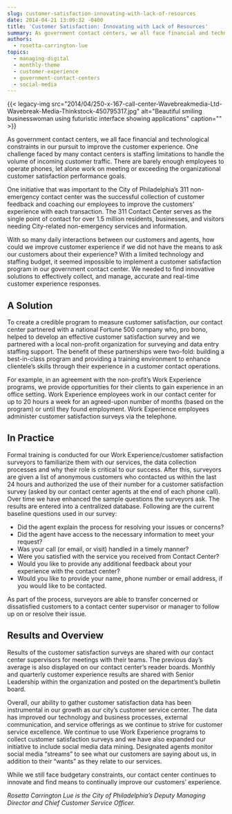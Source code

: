 ```yaml
---
slug: customer-satisfaction-innovating-with-lack-of-resources
date: 2014-04-21 13:09:32 -0400
title: 'Customer Satisfaction: Innovating with Lack of Resources'
summary: As government contact centers, we all face financial and technological constraints in our pursuit to improve the customer experience. One challenge faced by many contact centers is staffing limitations to handle the volume of incoming customer traffic. There are barely enough employees to operate phones, let alone work on meeting or exceeding the organizational customer
authors:
  - rosetta-carrington-lue
topics:
  - managing-digital
  - monthly-theme
  - customer-experience
  - government-contact-centers
  - social-media
---
```


{{< legacy-img src="2014/04/250-x-167-call-center-Wavebreakmedia-Ltd-Wavebreak-Media-Thinkstock-450795317.jpg" alt="Beautiful smiling businesswoman using futuristic interface showing applications" caption="" >}} 

As government contact centers, we all face financial and technological constraints in our pursuit to improve the customer experience. One challenge faced by many contact centers is staffing limitations to handle the volume of incoming customer traffic. There are barely enough employees to operate phones, let alone work on meeting or exceeding the organizational customer satisfaction performance goals.

One initiative that was important to the City of Philadelphia’s 311 non-emergency contact center was the successful collection of customer feedback and coaching our employees to improve the customers’ experience with each transaction. The 311 Contact Center serves as the single point of contact for over 1.5 million residents, businesses, and visitors needing City-related non-emergency services and information.

With so many daily interactions between our customers and agents, how could we improve customer experience if we did not have the means to ask our customers about their experience? With a limited technology and staffing budget, it seemed impossible to implement a customer satisfaction program in our government contact center. We needed to find innovative solutions to effectively collect, and manage, accurate and real-time customer experience responses.

## A Solution

To create a credible program to measure customer satisfaction, our contact center partnered with a national Fortune 500 company who, pro bono, helped to develop an effective customer satisfaction survey and we partnered with a local non-profit organization for surveying and data entry staffing support. The benefit of these partnerships were two-fold: building a best-in-class program and providing a training environment to enhance clientele’s skills through their experience in a customer contact operations.

For example, in an agreement with the non-profit’s Work Experience programs, we provide opportunities for their clients to gain experience in an office setting. Work Experience employees work in our contact center for up to 20 hours a week for an agreed-upon number of months (based on the program) or until they found employment. Work Experience employees administer customer satisfaction surveys via the telephone.

## In Practice

Formal training is conducted for our Work Experience/customer satisfaction surveyors to familiarize them with our services, the data collection processes and why their role is critical to our success. After this, surveyors are given a list of anonymous customers who contacted us within the last 24 hours and authorized the use of their number for a customer satisfaction survey (asked by our contact center agents at the end of each phone call). Over time we have enhanced the sample questions the surveyors ask. The results are entered into a centralized database. Following are the current baseline questions used in our survey:

  * Did the agent explain the process for resolving your issues or concerns?
  * Did the agent have access to the necessary information to meet your request?
  * Was your call (or email, or visit) handled in a timely manner?
  * Were you satisfied with the service you received from Contact Center?
  * Would you like to provide any additional feedback about your experience with the contact center?
  * Would you like to provide your name, phone number or email address, if you would like to be contacted.

As part of the process, surveyors are able to transfer concerned or dissatisfied customers to a contact center supervisor or manager to follow up on or resolve their issue.

## Results and Overview

Results of the customer satisfaction surveys are shared with our contact center supervisors for meetings with their teams. The previous day’s average is also displayed on our contact center’s reader boards. Monthly and quarterly customer experience results are shared with Senior Leadership within the organization and posted on the department’s bulletin board.

Overall, our ability to gather customer satisfaction data has been instrumental in our growth as our city’s customer service center. The data has improved our technology and business processes, external communication, and service offerings as we continue to strive for customer service excellence. We continue to use Work Experience programs to collect customer satisfaction surveys and we have also expanded our initiative to include social media data mining. Designated agents monitor social media “streams” to see what our customers are saying about us, in addition to their “wants” as they relate to our services.

While we still face budgetary constraints, our contact center continues to innovate and find means to continually improve our customers’ experience.

_Rosetta Carrington Lue is the City of Philadelphia&#8217;s Deputy Managing Director and Chief Customer Service Officer._